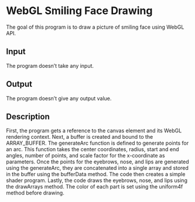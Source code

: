 # WebGL Smiling Face Drawing

The goal of this program is to draw a picture of smiling face using WebGL API.

## Input

The program doesn’t take any input.

## Output

The program doesn’t give any output value.

## Description

First, the program gets a reference to the canvas element and its WebGL rendering context. Next, a buffer is created and bound to the ARRAY_BUFFER. The generateArc function is defined to generate points for an arc. This function takes the center coordinates, radius, start and end angles, number of points, and scale factor for the x-coordinate as parameters. Once the points for the eyebrows, nose, and lips are generated using the generateArc, they are concatenated into a single array and stored in the buffer using the bufferData method. The code then creates a simple shader program. Lastly, the code draws the eyebrows, nose, and lips using the drawArrays method. The color of each part is set using the uniform4f method before drawing.